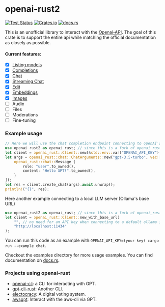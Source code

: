 # openai-rust2

[![Test Status](https://github.com/LevitatingBusinessMan/openai-rust/workflows/Build/badge.svg)](https://github.com/LevitatingBusinessMan/openai-rust/actions)
[![Crates.io](https://img.shields.io/crates/v/openai-rust)](https://crates.io/crates/openai-rust)
[![docs.rs](https://img.shields.io/docsrs/openai-rust)](https://docs.rs/openai-rust/latest/openai_rust/)


This is an unofficial library to interact with the [Openai-API](https://platform.openai.com/docs/api-reference). The goal of this crate is to support the entire api while matching the official documentation as closely as possible.

#### Current features:
- [x] [Listing models](https://platform.openai.com/docs/api-reference/models/list)
- [x] [Completions](https://platform.openai.com/docs/api-reference/completions/create)
- [x] [Chat](https://platform.openai.com/docs/api-reference/chat/create)
- [x] [Streaming Chat](https://platform.openai.com/docs/api-reference/chat/create#chat/create-stream)
- [x] [Edit](https://platform.openai.com/docs/api-reference/edits/create)
- [x] [Embeddings](https://platform.openai.com/docs/api-reference/embeddings/create)
- [x] [Images](https://platform.openai.com/docs/api-reference/images)
- [ ] Audio
- [ ] Files
- [ ] Moderations
- [ ] Fine-tuning

### Example usage
```rust ignore
// Here we will use the chat completion endpoint connecting to openAI's default base URL
use openai_rust2 as openai_rust; // since this is a fork of openai_rust
let client = openai_rust::Client::new(&std::env::var("OPENAI_API_KEY").unwrap());
let args = openai_rust::chat::ChatArguments::new("gpt-3.5-turbo", vec![
    openai_rust::chat::Message {
        role: "user".to_owned(),
        content: "Hello GPT!".to_owned(),
    }
]);
let res = client.create_chat(args).await.unwrap();
println!("{}", res);
```

Here another example connecting to a local LLM server (Ollama's base URL)
```rust ignore
use openai_rust2 as openai_rust; // since this is a fork of openai_rust
let client = openai_rust::Client::new_with_base_url(
    "", // no need for an API key when connecting to a default ollama instance locally
    "http://localhost:11434"
);
```

You can run this code as an example with `OPENAI_API_KEY=(your key) cargo run --example chat`.

Checkout the examples directory for more usage examples. You can find documentation on [docs.rs](https://docs.rs/openai-rust/latest/openai_rust/).

### Projects using openai-rust
* [openai-cli](https://github.com/LevitatingBusinessMan/openai-cli): a CLI for interacting with GPT.
* [gpt-cli-rust](https://github.com/memochou1993/gpt-cli-rust): Another CLI.
* [electocracy](https://github.com/marioloko/electocracy): A digital voting system.
* [awsgpt](https://github.com/fizlip/awsgpt): Interact with the aws-cli via GPT.

